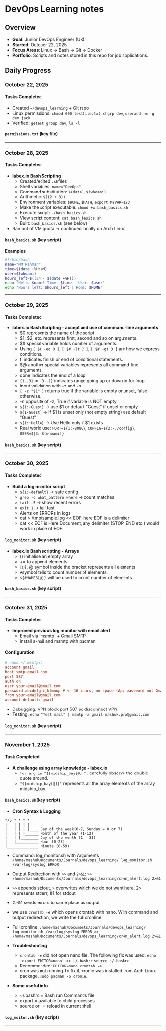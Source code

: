 # DevOps Learning notes

## Overview
- **Goal**: Junior DevOps Engineer (UK)
- **Started**: October 22, 2025
- **Focus Areas**: Linux -> Bash -> Git -> Docker
- **Portfolio**: Scripts and notes stored in this repo for job applications.

## Daily Progress

### October 22, 2025
#### Tasks Completed
- Created `~/devops_learning` + Git repo
- Linux permissions: `chmod 600 testfile.txt`, `chgrp dev`, `useradd -m -g dev jack`
- Verified: `getent group dev`,  `ls -l`

#### `permissions.txt` (key file)

---

### October 28, 2025
#### Tasks Completed
- **labex.io Bash Scripting**
	- Created/edited `.sh`files
	- Shell variables: `name="DevOps"`
	- Command substitution: `$(date)`, `$(whoami)`
	- Arithmetic: `$((2 + 3))`
	- Environment variables: `$HOME`, `$PATH`, `export MYVAR=123`
	- Make the script executable: `chmod +x bash_basics.sh`
	- Execute script: `./bash_basics.sh`
	- View script content: `cat bash_basics.sh`
	- Built: `bash_basics.sh` (see below)
- Ran out of VM quota -> continued locally on Arch Linux

#### `bash_basics.sh` (key script)

**Examples**
```bash
#!/bin/bash
name="MM Rahman"
time=$(date +%H:%M)
user=$(whoami)
hours_left=$((24 - $(date +%H)))
echo "Hello $name! Time: $time | User: $user"
echo "Hours left: $hours_left | Home: $HOME"
```
---

### October 29, 2025
#### Tasks Completed
- **labex.io Bash Scripting - accept and use of command-line arguments**
	- $0 represents the name of the script
	- $1, $2, etc. represents first, second and so on arguments.
	- $# special variable holds number of arguments.
	- Using `[ $# -eq 0 ]`, `[ $# -lt 2 ]`, `[ $# -gt 3 ]` are how we express conditions.
	- fi indicates finish or end of conditional statements.
	- $@ another special variables represents all command-line arguments.
	- done indicates the end of a loop
	- `{1..3}` or `{3..1}` indicates range going up or down in for loop
	- input validation with -z and -n
	- `[ -z "$1" ]` returns true if the variable is empty or unset, false otherwise.
	- -n opposite of -z, True if variable is NOT empty
	- `${1:-Guest}` -> use $1 or default "Guest" if unset or empty
	- `${1-Guest}` -> if $1 is unset only (not empty string) use default "Guest"
	- `${1:+Hello}` -> Use Hello only if $1 exists
	- Real world use: `PORT=${1:-8080}`, `CONFIG=${2:-./config}`, `USER=${3:-$(whoami)}`
	
#### `bash_basics.sh` (key script)
---

### October 30, 2025
#### Tasks Completed
- **Build a log monitor script**
	- `${1:-default}` -> safe config
	- `grep -c what_pattern where` -> count matches
	- `tail -5` -> show recent errors
	- `exit 1` -> fail fast
	- Alerts on ERRORs in logs
	- cat > /tmp/sample.log << EOF, here EOF is a delimiter
	- cat  << EOF is Here Document, any delimiter (STOP, END etc.) would work in place of EOF

#### `log_monitor.sh` (key script)

- **labex.io Bash scripting - Arrays**
	- () initialise an empty array
	- += to append elements
	- `[@]`. @ symbol inside the bracket represents all elements
	- `#`symbol tells to count number of elements.
	- `${#NAMES[@]}` will be used to count number of elements.	

#### `bash_basics.sh` (key script)
---

### October 31, 2025
#### Tasks Completed
- **Improved previous log monitor with email alert**
	- Email via 'msmtp` + Gmail SMTP
	- install s-nail and msmtp with pacman
#### **Configuration**
```ini
# nano ~/.msmtprc
account gmail
host smtp.gmail.com
port 587
auth on
user your-email@gmail.com
password abcdefghijklmnop # <- 16 chars, no space (App password not Gmail password, create one from Google)
from your-email@gmail.com
account default: gmail
```
- Debugging: VPN block port 587 so disconnect VPN
- Testing: `echo "Test mail" | msmtp -a gmail mashuk.pro@gmail.com`

#### `log_monitor.sh` (key script)
---

### November 1, 2025
#### Task Completed
- **A challenge using array knowledge - labex.io**
	- `for arg in "${midship_bay[@]}";` carefully observe the double quote around. 
	- `"${midship_bay[@]}"` represents all the array elements of the array midship_bay.

#### `bash_basics.sh`(key script)

- **Cron Syntax & Logging**
```cron
*/5 * * * *
|   | | | |
|   | | | |____ Day of the week(0-7, Sunday = 0 or 7)
|   | | |______ Month of the year (1-12)
|   | |________ Day of the month (1 - 31)
|   |__________ Hour (0-23)
|______________ Minute (0-59)

```
- Command: log_monitor.sh with Arguments `/home/mashuk/Documents/Journals/devops_learning/ log_monitor.sh /var/log/syslog ERROR`
- Output Redirection with `>>` and `2>&1`: `>> /home/mashuk/Documents/Journals/devops_learning/cron_alert.log 2>&1`
- `>>` appends stdout, `>` overwrites which we do not want here, 2> represents stderr, &1 for stdout
- 2>&1 sends errors to same place as output
- we use `crontab -e` which opens crontab with nano. With command and output redirection, we write the full cronline.
- Full cronline: `/home/mashuk/Documents/Journals/devops_learning/ log_monitor.sh /var/log/syslog ERROR >> /home/mashuk/Documents/Journals/devops_learning/cron_alert.log 2>&1`

- **Troubleshooting**
	- `crontab -e` did not open nano file. The following fix was used.
	 `echo 'export EDITOR=nano' >> ~/.bashrc`
	 `source ~/.bashrc`
	- Recommended: `EDITOR=nano crontab -e`
	- cron was not running.To fix it, cronie was installed from Arch Linux package. `sudo pacman -S cronie`.
	
- **Some useful info**
	- ~/.bashrc = Bash run Commands file
	- export = available to child processes
	- source or . = reload in current shell

#### `log_moitor.sh` (key script)
---